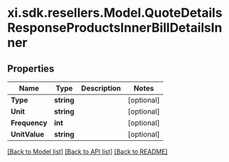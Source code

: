# xi.sdk.resellers.Model.QuoteDetailsResponseProductsInnerBillDetailsInner

## Properties

Name | Type | Description | Notes
------------ | ------------- | ------------- | -------------
**Type** | **string** |  | [optional] 
**Unit** | **string** |  | [optional] 
**Frequency** | **int** |  | [optional] 
**UnitValue** | **string** |  | [optional] 

[[Back to Model list]](../README.md#documentation-for-models) [[Back to API list]](../README.md#documentation-for-api-endpoints) [[Back to README]](../README.md)

